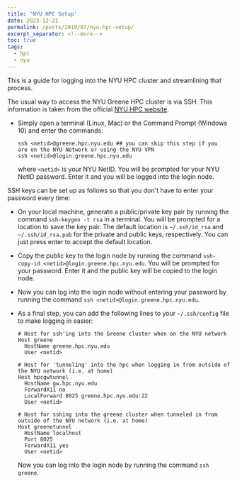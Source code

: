 ```yaml
---
title: 'NYU HPC Setup'
date: 2023-12-21
permalink: /posts/2019/07/nyu-hpc-setup/
excerpt_separator: <!--more-->
toc: true
tags:
  - hpc
  - nyu
---
```


This is a guide for logging into the NYU HPC cluster and streamlining that process.
<!--more-->

The usual way to access the NYU Greene HPC cluster is via SSH. This information is taken from the official [NYU HPC website](https://sites.google.com/nyu.edu/nyu-hpc/hpc-systems/greene/getting-started?authuser=0#h.niitlb309yhv).

- Simply open a terminal (Linux, Mac) or the Command Prompt (Windows 10) and enter the commands:

  ```
  ssh <netid>@greene.hpc.nyu.edu ## you can skip this step if you  are on the NYU Network or using the NYU VPN
  ssh <netid>@login.greene.hpc.nyu.edu
  ```
  where `<netid>` is your NYU NetID. You will be prompted for your NYU NetID password. Enter it and you will be logged into the login node.

SSH keys can be set up as follows so that you don't have to enter your password every time:

- On your local machine, generate a public/private key pair by running the command `ssh-keygen -t rsa` in a terminal. You will be prompted for a location to save the key pair. The default location is `~/.ssh/id_rsa` and `~/.ssh/id_rsa.pub` for the private and public keys, respectively. You can just press enter to accept the default location.

- Copy the public key to the login node by running the command `ssh-copy-id <netid>@login.greene.hpc.nyu.edu`. You will be prompted for your password. Enter it and the public key will be copied to the login node.

- Now you can log into the login node without entering your password by running the command `ssh <netid>@login.greene.hpc.nyu.edu`.

- As a final step, you can add the following lines to your `~/.ssh/config` file to make logging in easier:

  ```
  # Host for ssh'ing into the Greene cluster when on the NYU network
  Host greene
    HostName greene.hpc.nyu.edu
    User <netid>

  # Host for 'tunneling' into the hpc when logging in from outside of the NYU network (i.e. at home)
  Host hpcgwtunnel
    HostName gw.hpc.nyu.edu
    ForwardX11 no
    LocalForward 8025 greene.hpc.nyu.edu:22
    User <netid>

  # Host for sshing into the greene cluster when tunneled in from outside of the NYU network (i.e. at home)
  Host greenetunnel
    HostName localhost
    Port 8025
    ForwardX11 yes
    User <netid>
  ```

  Now you can log into the login node by running the command `ssh greene`.
